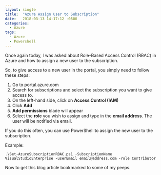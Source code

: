 ```yaml
---
layout: single
title:  "Azure Assign User to Subscription"
date:   2018-03-13 14:17:12 -0500
categories:
  - Azure
tags:
  - Azure
  - Powershell
---
```


Once again today, I was asked about Role-Based Access Control (RBAC) in Azure and how to assign a new user to the subscription.

So, to give access to a new user in the portal, you simply need to follow these steps:
1. Go to portal.azure.com
2. Search for subscriptions and select the subscription you want to give access to.
3. On the left-hand side, click on **Access Control (IAM)**
4. Click **Add**
5. **Add permissions** blade will appear
6. Select the **role** you wish to assign and type in the **email address**. The user will be notified via email.


If you do this often, you can use PowerShell to assign the new user to the subscription.


<script src="https://gist.github.com/erleonard/5e624ebfa159033db42da5299bd6ebf9.js"></script>

Example:

    .\Set-AzureSubscriptionRBAC.ps1 -SubscriptionName VisualStudioEnterprise -userEmail email@address.com -role Contributor


Now to get this blog article bookmarked to some of my peeps.